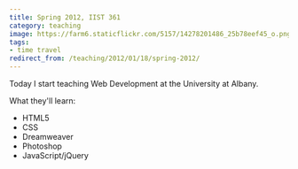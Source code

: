 ```yaml
---
title: Spring 2012, IIST 361
category: teaching
image: https://farm6.staticflickr.com/5157/14278201486_25b78eef45_o.png
tags:
- time travel
redirect_from: /teaching/2012/01/18/spring-2012/
---
```



Today I start teaching Web Development at the University at Albany.


What they'll learn:

* HTML5
* CSS
* Dreamweaver
* Photoshop
* JavaScript/jQuery
